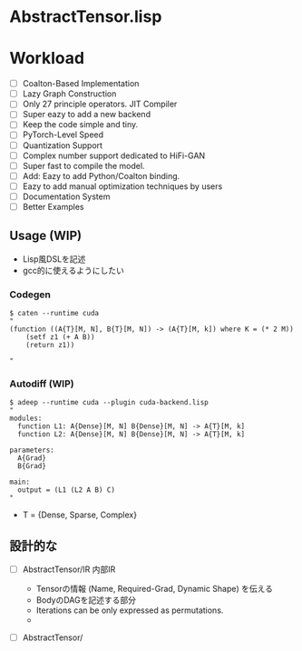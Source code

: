 
# AbstractTensor.lisp

# Workload

- [ ] Coalton-Based Implementation
- [ ] Lazy Graph Construction
- [ ] Only 27 principle operators. JIT Compiler
- [ ] Super eazy to add a new backend
- [ ] Keep the code simple and tiny.
- [ ] PyTorch-Level Speed
- [ ] Quantization Support
- [ ] Complex number support dedicated to HiFi-GAN
- [ ] Super fast to compile the model.
- [ ] Add: Eazy to add Python/Coalton binding.
- [ ] Eazy to add manual optimization techniques by users
- [ ] Documentation System
- [ ] Better Examples

## Usage (WIP)

- Lisp風DSLを記述
- gcc的に使えるようにしたい

### Codegen

```
$ caten --runtime cuda
"
(function ((A{T}[M, N], B{T}[M, N]) -> (A{T}[M, k]) where K = (* 2 M))
    (setf z1 (+ A B))
    (return z1))

"

```

### Autodiff (WIP)

```
$ adeep --runtime cuda --plugin cuda-backend.lisp
"
modules:
  function L1: A{Dense}[M, N] B{Dense}[M, N] -> A{T}[M, k]
  function L2: A{Dense}[M, N] B{Dense}[M, N] -> A{T}[M, k]

parameters:
  A{Grad}
  B{Grad}

main:
  output = (L1 (L2 A B) C)
"
```

- T = {Dense, Sparse, Complex}

## 設計的な

- [ ] AbstractTensor/IR 内部IR
    - Tensorの情報 (Name, Required-Grad, Dynamic Shape) を伝える
    - BodyのDAGを記述する部分
    - Iterations can be only expressed as permutations.
    - 
    
- [ ] AbstractTensor/